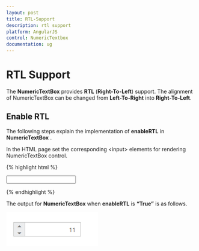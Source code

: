 ```yaml
---
layout: post
title: RTL-Support
description: rtl support
platform: AngularJS
control: NumericTextbox
documentation: ug
---
```


# RTL Support

The **NumericTextBox** provides **RTL** (**Right-To-Left**) support. The alignment of NumericTextBox can be changed from **Left-To-Right** into **Right-To-Left**.

## Enable RTL

The following steps explain the implementation of **enableRTL** in **NumericTextBox** .

In the HTML page set the corresponding &lt;input&gt; elements for rendering NumericTextBox control.

{% highlight html %}

 <input id="numeric" type="text" ej-numerictextbox e-value="11" e-enablertl="true" />
	
{% endhighlight %}


The output for **NumericTextBox** when **enableRTL** is **“True”** is as follows. 

![](RTL-Support_images/RTL-Support_img1.png) 

